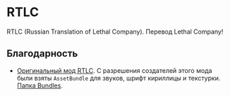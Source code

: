 # RTLC
RTLC (Russian Translation of Lethal Company). Перевод Lethal Company!

## Благодарность
- [Оригинальный мод RTLC](https://thunderstore.io/c/lethal-company/p/Hayrizan/RTLC_Russian_Translation/). С разрешения создателей этого мода были взяты `AssetBundle` для звуков, шрифт кириллицы и текстурки. [Папка Bundles](Bundles).
